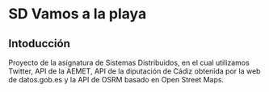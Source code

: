 # SD Vamos a la playa
## Intoducción
Proyecto de la asignatura de Sistemas Distribuidos, en el cual utilizamos 
Twitter, API de la AEMET, API de la diputación de Cádiz obtenida por la
web de datos.gob.es y la API de OSRM basado en Open Street Maps.
